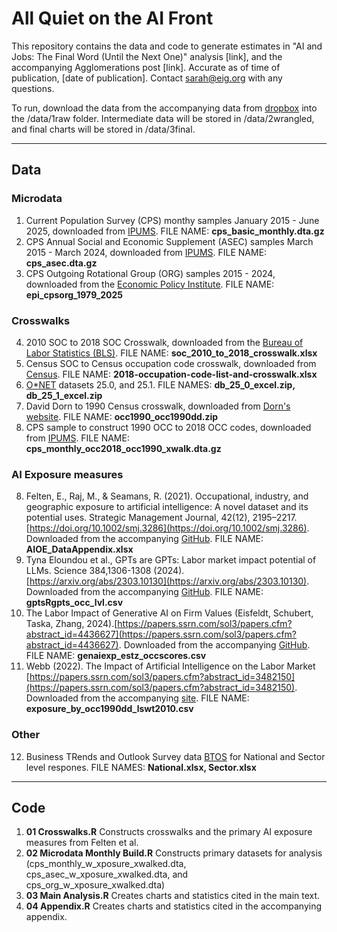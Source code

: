 # All Quiet on the AI Front 

This repository contains the data and code to generate estimates in "AI and Jobs: The Final Word (Until the Next One)" analysis [link], and the accompanying Agglomerations post [link]. Accurate as of time of publication, [date of publication]. Contact sarah@eig.org with any questions.

To run, download the data from the accompanying data from [dropbox](https://www.dropbox.com/scl/fo/34xtxjwatomz5vlgzwj5j/AJSUajyhLOZgaXk5I32TJoM?rlkey=9wxaewm3whxmtsqmxs36sqslo&st=lbt2r4ml&dl=0) into the /data/1raw folder. Intermediate data will be stored in /data/2wrangled, and final charts will be stored in /data/3final.

----------

## Data

### Microdata
1. Current Population Survey (CPS) monthy samples January 2015 - June 2025, downloaded from [IPUMS](https://cps.ipums.org/cps/). FILE NAME: <b>cps_basic_monthly.dta.gz</b>
2. CPS Annual Social and Economic Supplement (ASEC) samples March 2015 - March 2024, downloaded from [IPUMS](https://cps.ipums.org/cps/). FILE NAME: <b>cps_asec.dta.gz</b>
3. CPS Outgoing Rotational Group (ORG) samples 2015 - 2024, downloaded from the [Economic Policy Institute](https://microdata.epi.org/). FILE NAME: <b>epi_cpsorg_1979_2025</b>

### Crosswalks
4. 2010 SOC to 2018 SOC Crosswalk, downloaded from the [Bureau of Labor Statistics (BLS)](https://www.bls.gov/soc/2018/soc_2010_to_2018_crosswalk.xlsx). FILE NAME: <b>soc_2010_to_2018_crosswalk.xlsx</b>
5. Census SOC to Census occupation code crosswalk, downloaded from [Census](https://www.census.gov/topics/employment/industry-occupation/guidance/code-lists.html). FILE NAME: <b>2018-occupation-code-list-and-crosswalk.xlsx</b>
6. [O*NET](https://www.onetcenter.org/db_releases.html) datasets 25.0, and 25.1. FILE NAMES: <b>db_25_0_excel.zip, db_25_1_excel.zip</b>
7. David Dorn to 1990 Census crosswalk, downloaded from [Dorn's website](https://www.ddorn.net/data.htm). FILE NAME:  <b>occ1990_occ1990dd.zip</b>
8. CPS sample to construct 1990 OCC to 2018 OCC codes, downloaded from  [IPUMS](https://cps.ipums.org/cps/). FILE NAME: <b>cps_monthly_occ2018_occ1990_xwalk.dta.gz</b>

### AI Exposure measures
8. Felten, E., Raj, M., & Seamans, R. (2021). Occupational, industry, and geographic exposure to artificial intelligence: A novel dataset and its potential uses. Strategic Management Journal, 42(12), 2195–2217. [https://doi.org/10.1002/smj.3286](https://doi.org/10.1002/smj.3286). Downloaded from the accompanying [GitHub](https://github.com/AIOE-Data/AIOE). FILE NAME: <b>AIOE_DataAppendix.xlsx</b>
9. Tyna Eloundou et al., GPTs are GPTs: Labor market impact potential of LLMs. Science 384,1306-1308 (2024). [https://arxiv.org/abs/2303.10130](https://arxiv.org/abs/2303.10130). Downloaded from the accompanying [GitHub](https://github.com/openai/GPTs-are-GPTs). FILE NAME: <b>gptsRgpts_occ_lvl.csv</b>
10. The Labor Impact of Generative AI on Firm Values (Eisfeldt, Schubert, Taska, Zhang, 2024).[https://papers.ssrn.com/sol3/papers.cfm?abstract_id=4436627](https://papers.ssrn.com/sol3/papers.cfm?abstract_id=4436627). Downloaded from the accompanying [GitHub](https://github.com/gschubert/website/blob/gh-pages/genaiexp_estz_occscores.csv). FILE NAME: <b>genaiexp_estz_occscores.csv</b>
11. Webb (2022). The Impact of Artificial Intelligence on the Labor Market [https://papers.ssrn.com/sol3/papers.cfm?abstract_id=3482150](https://papers.ssrn.com/sol3/papers.cfm?abstract_id=3482150). Downloaded from the accompanying [site](https://www.notion.so/michaelwebb/Data-for-The-Impact-of-Artificial-Intelligence-on-the-Labor-Market-3b52b281505a48b8be107d11d8d0c363). FILE NAME: <b>exposure_by_occ1990dd_lswt2010.csv</b>

### Other
12. Business TRends and Outlook Survey data [BTOS](https://www.census.gov/hfp/btos/about) for National and Sector level respones. FILE NAMES: <b> National.xlsx, Sector.xlsx</b>

----------

## Code

1. <b>01 Crosswalks.R</b> Constructs crosswalks and the primary AI exposure measures from Felten et al.
2. <b>02 Microdata Monthly Build.R</b> Constructs primary datasets for analysis (cps_monthly_w_xposure_xwalked.dta, cps_asec_w_xposure_xwalked.dta, and cps_org_w_xposure_xwalked.dta)
3. <b>03 Main Analysis.R</b> Creates charts and statistics cited in the main text.
4. <b>04 Appendix.R</b> Creates charts and statistics cited in the accompanying appendix.

